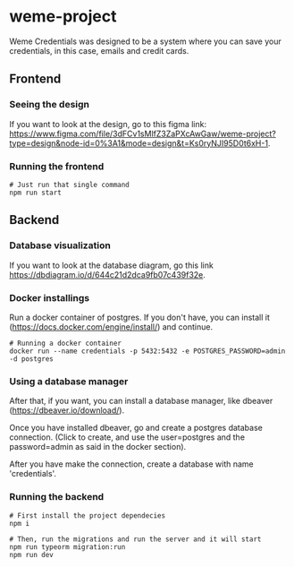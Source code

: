 # weme-project

Weme Credentials was designed to be a system where you can save your credentials, in this case, emails and credit cards.

## Frontend

### Seeing the design

If you want to look at the design, go to this figma link: https://www.figma.com/file/3dFCv1sMlfZ3ZaPXcAwGaw/weme-project?type=design&node-id=0%3A1&mode=design&t=Ks0ryNJI95D0t6xH-1.

### Running the frontend

```
# Just run that single command
npm run start
```

## Backend

### Database visualization

If you want to look at the database diagram, go this link https://dbdiagram.io/d/644c21d2dca9fb07c439f32e.

### Docker installings

Run a docker container of postgres. If you don't have, you can install it (https://docs.docker.com/engine/install/) and continue.

```
# Running a docker container
docker run --name credentials -p 5432:5432 -e POSTGRES_PASSWORD=admin -d postgres
```

### Using a database manager

After that, if you want, you can install a database manager, like dbeaver (https://dbeaver.io/download/).

Once you have installed dbeaver, go and create a postgres database connection. (Click to create, and use the user=postgres and the password=admin as said in the docker section).

After you have make the connection, create a database with name 'credentials'.

### Running the backend

```
# First install the project dependecies
npm i

# Then, run the migrations and run the server and it will start
npm run typeorm migration:run
npm run dev
```
